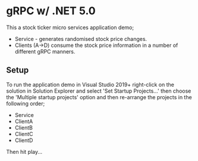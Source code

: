 # gRPC w/ .NET 5.0

This a stock ticker micro services application demo;
- Service - generates randomised stock price changes.
- Clients (A->D) consume the stock price information in a number of different gRPC manners.

## Setup

To run the application demo in Visual Studio 2019+ right-click on the solution in Solution Explorer and select 'Set Startup Projects...' then choose the 'Multiple startup projects' option and then re-arrange the projects in the following order;

- Service
- ClientA
- ClientB
- ClientC
- ClientD

Then hit play...